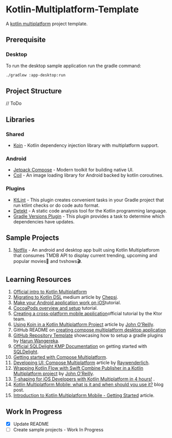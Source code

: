 # Kotlin-Multiplatform-Template

A [kotlin multiplatform](https://kotlinlang.org/docs/multiplatform.html) project template.

## Prerequisite

### Desktop
To run the desktop sample application run the gradle command:
```bash
./gradlew :app-desktop:run
```

## Project Structure

// ToDo

## Libraries

### __Shared__

- [Koin](https://insert-koin.io/docs/setup/v3.1) - Kotlin dependency injection library with multiplatform support.

### Android

- [Jetpack Compose](https://developer.android.com/jetpack/compose?gclid=Cj0KCQiA95aRBhCsARIsAC2xvfwC4pw6JG3r8U_4zVVSzwfCSIMMM8MKPMGAOTRoMjpkfpimPVz1FwoaAqlUEALw_wcB&gclsrc=aw.ds) - Modern toolkit for building native UI.
- [Coil](https://coil-kt.github.io/coil/) - An image loading library for Android backed by kotlin coroutines.

### __Plugins__

- [KtLint](https://github.com/JLLeitschuh/ktlint-gradle) - This plugin creates convenient tasks in
  your Gradle project that run ktlint checks or do code auto format.
- [Detekt](https://github.com/detekt/detekt) - A static code analysis tool for the Kotlin
  programming language.
- [Gradle Versions Plugin](https://github.com/ben-manes/gradle-versions-plugin) - This plugin
  provides a task to determine which dependencies have updates.

## Sample Projects

1. [Notflix](https://github.com/VictorKabata/Notflix) - An android and desktop app built using Kotlin Multiplatforom that consumes TMDB API to display current trending, upcoming and popular movies🍿 and tvshows🎬.

## Learning Resources

1. [Official intro to Kotlin Multiplatform](https://kotlinlang.org/docs/multiplatform.html)
2. [Migrating to Kotlin DSL](https://evanschepsiror.medium.com/migrating-to-kotlin-dsl-4ee0d6d5c977) medium article by [Chepsi](https://twitter.com/_Chepsi?s=20&t=UaWQD6SYSIJ-TNnFzPBuBw).
3. [Make your Android application work on iOS](https://kotlinlang.org/docs/multiplatform-mobile-integrate-in-existing-app.html)tutorial.
4. [CocoaPods overview and setup](https://kotlinlang.org/docs/native-cocoapods.html) tutorial.
5. [Creating a cross-platform mobile application](https://ktor.io/docs/getting-started-ktor-client-multiplatform-mobile.html)official tutorial by the Ktor team.
6. [Using Koin in a Kotlin Multiplatform Project](https://johnoreilly.dev/posts/kotlinmultiplatform-koin/) article by [John O'Reilly](https://twitter.com/joreilly?s=20&t=T4SvCGuw53K_k1Lizc6VkQ).
7. GitHub README on [creating compose multiplatform desktop application](https://github.com/JetBrains/compose-jb/tree/master/tutorials/Getting_Started)
8. [GitHub Repository Template](https://github.com/wangerekaharun/GradleBuildPlugins) showcasing how to setup a gradle plugins by [Harun Wangereka](https://twitter.com/wangerekaharun?s=20&t=UaWQD6SYSIJ-TNnFzPBuBw).
9. [Official SQLDelight KMP Documentation](https://cashapp.github.io/sqldelight/multiplatform_sqlite/) on getting started with [SQLDelight](https://github.com/cashapp/sqldelight).
10. [Getting started with Compose Multiplatform](https://www.jetbrains.com/lp/compose-mpp/).
11. [Developing UI: Compose Multiplatform](https://www.raywenderlich.com/books/kotlin-multiplatform-by-tutorials/v1.0/chapters/5-developing-ui-compose-multiplatform) article by [Raywenderlich](https://www.raywenderlich.com/).
12. [Wrapping Kotlin Flow with Swift Combine Publisher in a Kotlin Multiplatform project](https://johnoreilly.dev/posts/kotlinmultiplatform-swift-combine_publisher-flow/) by [John O'Reilly](https://twitter.com/joreilly?s=20&t=T4SvCGuw53K_k1Lizc6VkQ).
13. [T-shaping for iOS Developers with Kotlin Multiplatform in 4 hours!](https://www.notion.so/T-shaping-for-iOS-Developers-with-Kotlin-Multiplatform-in-4-hours-87d2ea5884214e3297113da9c0912b2d)
   .
14. [Kotlin Multiplatform Mobile: what is it and when should you use it?](https://www.kinandcarta.com/en/insights/2022/01/what-is-kotlin-multiplatform-mobile-and-when-should-i-use-it/)
   blog post.
15. [Introduction to Kotlin Multiplatform Mobile - Getting Started](https://betterprogramming.pub/introduction-to-kotlin-multiplatform-mobile-part-i-333af55741af) article.

## Work In Progress

- [x] Update README
- [ ] Create sample projects - Work In Progress
